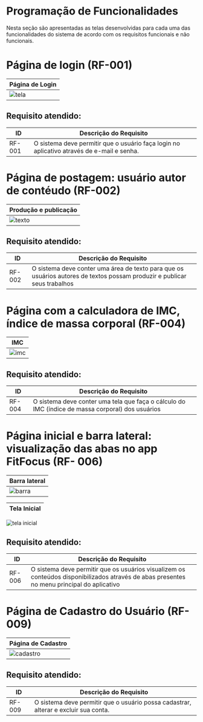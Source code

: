 # Programação de Funcionalidades

Nesta seção são apresentadas as telas desenvolvidas para cada uma das funcionalidades do sistema de acordo com os requisitos funcionais e não funcionais.

# Página de login (RF-001)
| Página de Login | 
 ------------------------------------------|
| ![tela](https://github.com/ICEI-PUC-Minas-PMV-ADS/pmv-ads-2024-1-e3-proj-mov-t6-pmv-ads-2024-1-e3-proj-fitfocus/assets/89883311/22ca6aab-669c-4952-ad72-11a029da67a4) |

## Requisito atendido:
|ID    | Descrição do Requisito  |
|------|-----------------------------------------|
|RF-001| O sistema deve permitir que o usuário faça login no aplicativo através de e-mail e senha. | 

# Página de postagem: usuário autor de contéudo  (RF-002)
| Produção e publicação |
 ------------------------------------------|
| ![texto](https://github.com/ICEI-PUC-Minas-PMV-ADS/pmv-ads-2024-1-e3-proj-mov-t6-pmv-ads-2024-1-e3-proj-fitfocus/assets/89883311/f7433f07-1283-41b5-a06a-bc994df21b1e) |

## Requisito atendido:
|ID    | Descrição do Requisito  |
|------|-----------------------------------------|
|RF-002| O sistema deve conter uma área de texto para que os usuários autores de textos possam produzir e publicar seus trabalhos | 

# Página com a calculadora de IMC, índice de massa corporal (RF-004)
| IMC  |
 ------------------------------------------| 
 | ![imc](https://github.com/ICEI-PUC-Minas-PMV-ADS/pmv-ads-2024-1-e3-proj-mov-t6-pmv-ads-2024-1-e3-proj-fitfocus/assets/89883311/1c3a1503-fe29-4153-9be2-344243e7e1db) |

## Requisito atendido:
|ID    | Descrição do Requisito  |
|------|-----------------------------------------|
|RF-004| O sistema deve conter uma tela que faça o cálculo do IMC (índice de massa corporal) dos usuários| 

# Página inicial e barra lateral: visualização das abas no app FitFocus (RF- 006)

| Barra lateral |
 ------------------------------------------| 
| ![barra](https://github.com/ICEI-PUC-Minas-PMV-ADS/pmv-ads-2024-1-e3-proj-mov-t6-pmv-ads-2024-1-e3-proj-fitfocus/assets/89883311/f52f21ce-603a-47db-b6f6-485256eb4b82) |

| Tela Inicial |
 ------------------------------------------- |
![tela inicial](https://github.com/ICEI-PUC-Minas-PMV-ADS/pmv-ads-2024-1-e3-proj-mov-t6-pmv-ads-2024-1-e3-proj-fitfocus/assets/89883311/b699c9e1-7762-4511-9f6a-3c2066e0efe2)

## Requisito atendido:
|ID    | Descrição do Requisito  |
|------|-----------------------------------------|
|RF-006 |  O sistema deve permitir que os usuários visualizem os conteúdos disponibilizados através de abas presentes no menu principal do aplicativo| 

# Página de Cadastro do Usuário (RF-009)
| Página de Cadastro | 
 ------------------------------------------|
| ![cadastro](https://github.com/ICEI-PUC-Minas-PMV-ADS/pmv-ads-2024-1-e3-proj-mov-t6-pmv-ads-2024-1-e3-proj-fitfocus/assets/89883311/4dfa3fc2-dd21-4a54-a68f-4cd16c20cb6b) |

## Requisito atendido:
|ID    | Descrição do Requisito  |
|------|-----------------------------------------|
|RF-009| O sistema deve permitir que o usuário possa cadastrar, alterar e excluir sua conta. | 

